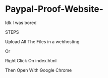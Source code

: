 # Paypal-Proof-Website-
Idk I was bored






STEPS

Upload All The Files in a webhosting 


Or


Right Click On index.html


Then Open With Google Chrome
